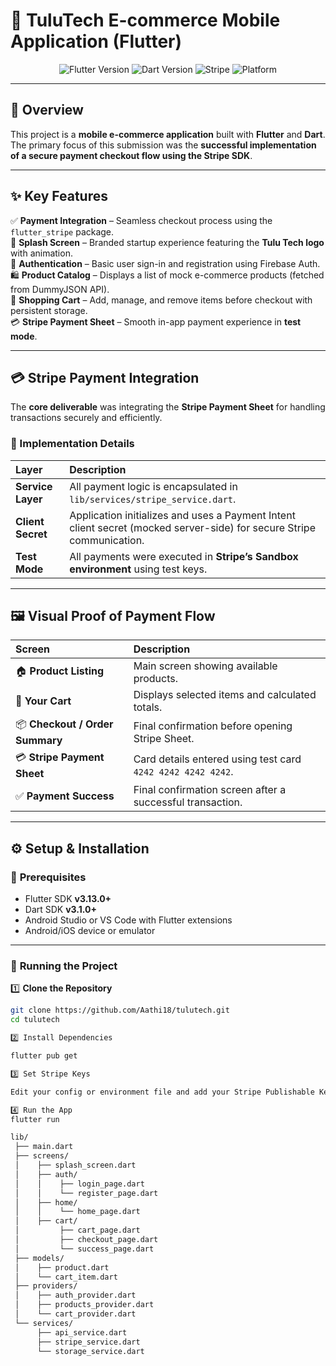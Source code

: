 # 🛒 **TuluTech E-commerce Mobile Application (Flutter)**

<p align="center">
  <img src="https://img.shields.io/badge/Flutter-v3.13.0+-blue?logo=flutter&logoColor=white" alt="Flutter Version"/>
  <img src="https://img.shields.io/badge/Dart-v3.1.0+-blue?logo=dart&logoColor=white" alt="Dart Version"/>
  <img src="https://img.shields.io/badge/Stripe-Payments-8A2BE2?logo=stripe&logoColor=white" alt="Stripe"/>
  <img src="https://img.shields.io/badge/Platform-Android%20|%20iOS-success?logo=android&logoColor=white" alt="Platform"/>
</p>

---

## 🌟 **Overview**

This project is a **mobile e-commerce application** built with **Flutter** and **Dart**.  
The primary focus of this submission was the **successful implementation of a secure payment checkout flow using the Stripe SDK**.

---

## ✨ **Key Features**

✅ **Payment Integration** – Seamless checkout process using the `flutter_stripe` package.  
🎨 **Splash Screen** – Branded startup experience featuring the **Tulu Tech logo** with animation.  
🔐 **Authentication** – Basic user sign-in and registration using Firebase Auth.  
🛍️ **Product Catalog** – Displays a list of mock e-commerce products (fetched from DummyJSON API).  
🧺 **Shopping Cart** – Add, manage, and remove items before checkout with persistent storage.  
💳 **Stripe Payment Sheet** – Smooth in-app payment experience in **test mode**.

---

## 💳 **Stripe Payment Integration**

The **core deliverable** was integrating the **Stripe Payment Sheet** for handling transactions securely and efficiently.

### 🧩 Implementation Details

| Layer | Description |
|:--|:--|
| **Service Layer** | All payment logic is encapsulated in `lib/services/stripe_service.dart`. |
| **Client Secret** | Application initializes and uses a Payment Intent client secret (mocked server-side) for secure Stripe communication. |
| **Test Mode** | All payments were executed in **Stripe’s Sandbox environment** using test keys. |

---

## 🖼️ **Visual Proof of Payment Flow**

| Screen | Description |
|:--|:--|
| 🏠 **Product Listing** | Main screen showing available products. |
| 🛒 **Your Cart** | Displays selected items and calculated totals. |
| 📦 **Checkout / Order Summary** | Final confirmation before opening Stripe Sheet. |
| 💳 **Stripe Payment Sheet** | Card details entered using test card `4242 4242 4242 4242`. |
| ✅ **Payment Success** | Final confirmation screen after a successful transaction. |

---

## ⚙️ **Setup & Installation**

### 🧰 **Prerequisites**
- Flutter SDK **v3.13.0+**
- Dart SDK **v3.1.0+**
- Android Studio or VS Code with Flutter extensions
- Android/iOS device or emulator

---

### 🚀 **Running the Project**

1️⃣ **Clone the Repository**
```bash
git clone https://github.com/Aathi18/tulutech.git
cd tulutech

2️⃣ Install Dependencies

flutter pub get

3️⃣ Set Stripe Keys

Edit your config or environment file and add your Stripe Publishable Key.

4️⃣ Run the App
flutter run

lib/
 ├── main.dart
 ├── screens/
 │    ├── splash_screen.dart
 │    ├── auth/
 │    │    ├── login_page.dart
 │    │    └── register_page.dart
 │    ├── home/
 │    │    └── home_page.dart
 │    ├── cart/
 │         ├── cart_page.dart
 │         ├── checkout_page.dart
 │         └── success_page.dart
 ├── models/
 │    ├── product.dart
 │    └── cart_item.dart
 ├── providers/
 │    ├── auth_provider.dart
 │    ├── products_provider.dart
 │    └── cart_provider.dart
 └── services/
      ├── api_service.dart
      ├── stripe_service.dart
      └── storage_service.dart

